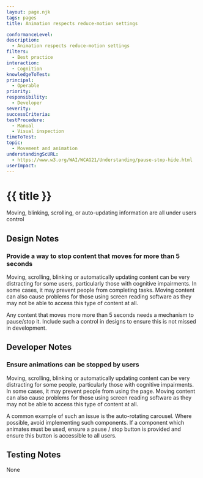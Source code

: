 ```yaml
---
layout: page.njk
tags: pages
title: Animation respects reduce-motion settings

conformanceLevel:
description:
  - Animation respects reduce-motion settings
filters:
  - Best practice
interaction:
  - Cognition
knowledgeToTest:
principal:
  - Operable
priority:
responsibility:
  - Developer
severity:
successCriteria:
testProcedure:
  - Manual
  - Visual inspection
timeToTest:
topic:
  - Movement and animation
understandingScURL:
  - https://www.w3.org/WAI/WCAG21/Understanding/pause-stop-hide.html
userImpact:
---
```


# {{ title }}

Moving, blinking, scrolling, or auto-updating information are all under users control

## Design Notes

### Provide a way to stop content that moves for more than 5 seconds

Moving, scrolling, blinking or automatically updating content can be very distracting for some users, particularly those with cognitive impairments. In some cases, it may prevent people from completing tasks. Moving content can also cause problems for those using screen reading software as they may not be able to access this type of content at all.

Any content that moves more more than 5 seconds needs a mechanism to pause/stop it. Include such a control in designs to ensure this is not missed in development.

## Developer Notes

### Ensure animations can be stopped by users

Moving, scrolling, blinking or automatically updating content can be very distracting for some people, particularly those with cognitive impairments. In some cases, it may prevent people from using the page. Moving content can also cause problems for those using screen reading software as they may not be able to access this type of content at all.

A common example of such an issue is the auto-rotating carousel. Where possible, avoid implementing such components. If a component which animates must be used, ensure a pause / stop button is provided and ensure this button is accessible to all users.

## Testing Notes

None
